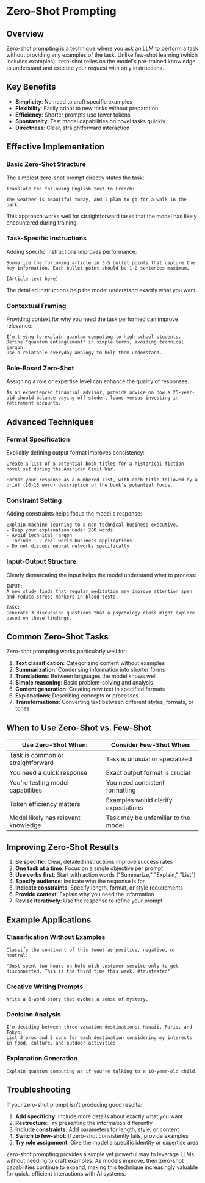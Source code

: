 # Zero-Shot Prompting

## Overview

Zero-shot prompting is a technique where you ask an LLM to perform a task without providing any examples of the task. Unlike few-shot learning (which includes examples), zero-shot relies on the model's pre-trained knowledge to understand and execute your request with only instructions.

## Key Benefits

- **Simplicity**: No need to craft specific examples
- **Flexibility**: Easily adapt to new tasks without preparation
- **Efficiency**: Shorter prompts use fewer tokens
- **Spontaneity**: Test model capabilities on novel tasks quickly
- **Directness**: Clear, straightforward interaction

## Effective Implementation

### Basic Zero-Shot Structure

The simplest zero-shot prompt directly states the task:

```
Translate the following English text to French:

The weather is beautiful today, and I plan to go for a walk in the park.
```

This approach works well for straightforward tasks that the model has likely encountered during training.

### Task-Specific Instructions

Adding specific instructions improves performance:

```
Summarize the following article in 3-5 bullet points that capture the key information. Each bullet point should be 1-2 sentences maximum.

[Article text here]
```

The detailed instructions help the model understand exactly what you want.

### Contextual Framing

Providing context for why you need the task performed can improve relevance:

```
I'm trying to explain quantum computing to high school students. 
Define "quantum entanglement" in simple terms, avoiding technical jargon.
Use a relatable everyday analogy to help them understand.
```

### Role-Based Zero-Shot

Assigning a role or expertise level can enhance the quality of responses:

```
As an experienced financial advisor, provide advice on how a 25-year-old should balance paying off student loans versus investing in retirement accounts.
```

## Advanced Techniques

### Format Specification

Explicitly defining output format improves consistency:

```
Create a list of 5 potential book titles for a historical fiction novel set during the American Civil War.

Format your response as a numbered list, with each title followed by a brief (10-15 word) description of the book's potential focus.
```

### Constraint Setting

Adding constraints helps focus the model's response:

```
Explain machine learning to a non-technical business executive.
- Keep your explanation under 200 words
- Avoid technical jargon
- Include 1-2 real-world business applications
- Do not discuss neural networks specifically
```

### Input-Output Structure

Clearly demarcating the input helps the model understand what to process:

```
INPUT:
A new study finds that regular meditation may improve attention span and reduce stress markers in blood tests.

TASK: 
Generate 3 discussion questions that a psychology class might explore based on these findings.
```

## Common Zero-Shot Tasks

Zero-shot prompting works particularly well for:

1. **Text classification**: Categorizing content without examples
2. **Summarization**: Condensing information into shorter forms
3. **Translations**: Between languages the model knows well
4. **Simple reasoning**: Basic problem-solving and analysis
5. **Content generation**: Creating new text in specified formats
6. **Explanations**: Describing concepts or processes
7. **Transformations**: Converting text between different styles, formats, or tones

## When to Use Zero-Shot vs. Few-Shot

| Use Zero-Shot When: | Consider Few-Shot When: |
|---------------------|-------------------------|
| Task is common or straightforward | Task is unusual or specialized |
| You need a quick response | Exact output format is crucial |
| You're testing model capabilities | You need consistent formatting |
| Token efficiency matters | Examples would clarify expectations |
| Model likely has relevant knowledge | Task may be unfamiliar to the model |

## Improving Zero-Shot Results

1. **Be specific**: Clear, detailed instructions improve success rates
2. **One task at a time**: Focus on a single objective per prompt
3. **Use verbs first**: Start with action words ("Summarize," "Explain," "List")
4. **Specify audience**: Indicate who the response is for
5. **Indicate constraints**: Specify length, format, or style requirements
6. **Provide context**: Explain why you need the information
7. **Revise iteratively**: Use the response to refine your prompt

## Example Applications

### Classification Without Examples

```
Classify the sentiment of this tweet as positive, negative, or neutral:

"Just spent two hours on hold with customer service only to get disconnected. This is the third time this week. #frustrated"
```

### Creative Writing Prompts

```
Write a 6-word story that evokes a sense of mystery.
```

### Decision Analysis

```
I'm deciding between three vacation destinations: Hawaii, Paris, and Tokyo.
List 3 pros and 3 cons for each destination considering my interests in food, culture, and outdoor activities.
```

### Explanation Generation

```
Explain quantum computing as if you're talking to a 10-year-old child.
```

## Troubleshooting

If your zero-shot prompt isn't producing good results:

1. **Add specificity**: Include more details about exactly what you want
2. **Restructure**: Try presenting the information differently
3. **Include constraints**: Add parameters for length, style, or content
4. **Switch to few-shot**: If zero-shot consistently fails, provide examples
5. **Try role assignment**: Give the model a specific identity or expertise area

Zero-shot prompting provides a simple yet powerful way to leverage LLMs without needing to craft examples. As models improve, their zero-shot capabilities continue to expand, making this technique increasingly valuable for quick, efficient interactions with AI systems.
